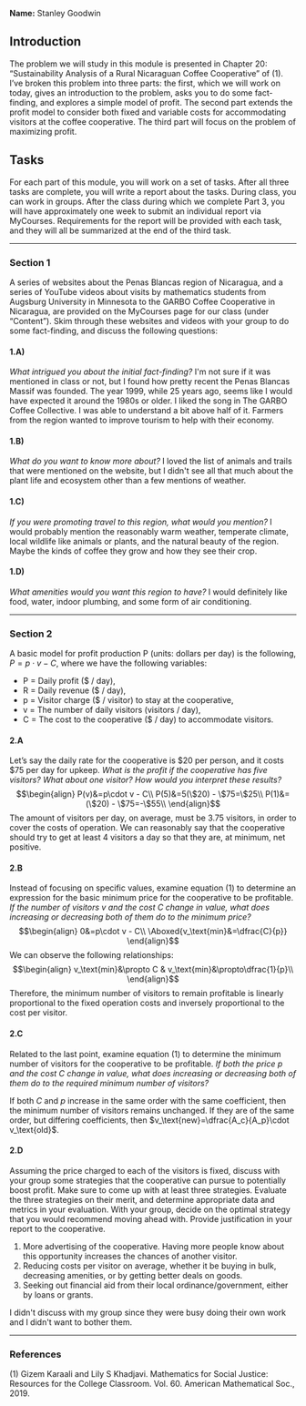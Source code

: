 **Name:** Stanley Goodwin
## Introduction
The problem we will study in this module is presented in Chapter 20: “Sustainability Analysis of a Rural Nicaraguan Coffee Cooperative” of (1). I’ve broken this problem into three parts: the first, which we will work on today, gives an introduction to the problem, asks you to do some fact-finding, and explores a simple model of profit. The second part extends the profit model to consider both fixed and variable costs for accommodating visitors at the coffee cooperative. The third part will focus on the problem of maximizing profit.

## Tasks
For each part of this module, you will work on a set of tasks. After all three tasks are complete, you will write a report about the tasks. During class, you can work in groups. After the class during which we complete Part 3, you will have approximately one week to submit an individual report via MyCourses. Requirements for the report will be provided with each task, and they will all be summarized at the end of the third task.

---
### Section 1
A series of websites about the Penas Blancas region of Nicaragua, and a series of YouTube videos about visits by mathematics students from Augsburg University in Minnesota to the GARBO Coffee Cooperative in Nicaragua, are provided on the MyCourses page for our class (under “Content”). Skim through these websites and videos with your group to do some fact-finding, and discuss the following questions:
#### 1.A)
*What intrigued you about the initial fact-finding?*
I'm not sure if it was mentioned in class or not, but I found how pretty recent the Penas Blancas Massif was founded. The year 1999, while 25 years ago, seems like I would have expected it around the 1980s or older.
I liked the song in The GARBO Coffee Collective. I was able to understand a bit above half of it.
Farmers from the region wanted to improve tourism to help with their economy.
#### 1.B)
*What do you want to know more about?*
I loved the list of animals and trails that were mentioned on the website, but I didn't see all that much about the plant life and ecosystem other than a few mentions of weather.
#### 1.C)
*If you were promoting travel to this region, what would you mention?*
I would probably mention the reasonably warm weather, temperate climate, local wildlife like animals or plants, and the natural beauty of the region. Maybe the kinds of coffee they grow and how they see their crop.
#### 1.D)
*What amenities would you want this region to have?*
I would definitely like food, water, indoor plumbing, and some form of air conditioning.

---
### Section 2
A basic model for profit production P (units: dollars per day) is the following, $P=p\cdot v-C$, where we have the following variables:
 - P = Daily profit ($ / day),  
 - R = Daily revenue ($ / day),  
 - p = Visitor charge ($ / visitor) to stay at the cooperative,  
 - v = The number of daily visitors (visitors / day),  
 - C = The cost to the cooperative ($ / day) to accommodate visitors. 
#### 2.A
Let’s say the daily rate for the cooperative is $20 per person, and it costs $75 per day for upkeep. *What is the profit if the cooperative has five visitors? What about one visitor? How would you interpret these results?*
$$\begin{align}
P(v)&=p\cdot v - C\\
P(5)&=5(\$20) - \$75=\$25\\
P(1)&=(\$20) - \$75=-\$55\\
\end{align}$$
The amount of visitors per day, on average, must be $3.75$ visitors, in order to cover the costs of operation. We can reasonably say that the cooperative should try to get at least 4 visitors a day so that they are, at minimum, net positive.
#### 2.B
Instead of focusing on specific values, examine equation (1) to determine an expression for the basic minimum price for the cooperative to be profitable. *If the number of visitors v and the cost C change in value, what does increasing or decreasing both of them do to the minimum price?*
$$\begin{align}
0&=p\cdot v - C\\
\Aboxed{v_\text{min}&=\dfrac{C}{p}}
\end{align}$$
We can observe the following relationships:
$$\begin{align}
v_\text{min}&\propto C & v_\text{min}&\propto\dfrac{1}{p}\\
\end{align}$$
Therefore, the minimum number of visitors to remain profitable is linearly proportional to the fixed operation costs and inversely proportional to the cost per visitor.
#### 2.C
Related to the last point, examine equation (1) to determine the minimum number of visitors for the cooperative to be profitable. *If both the price p and the cost C change in value, what does increasing or decreasing both of them do to the required minimum number of visitors?*

If both $C$ and $p$ increase in the same order with the same coefficient, then the minimum number of visitors remains unchanged. If they are of the same order, but differing coefficients, then $v_\text{new}=\dfrac{A_c}{A_p}\cdot v_\text{old}$.
#### 2.D
Assuming the price charged to each of the visitors is fixed, discuss with your group some strategies that the cooperative can pursue to potentially boost profit. Make sure to come up with at least three strategies. Evaluate the three strategies on their merit, and determine appropriate data and metrics in your evaluation. With your group, decide on the optimal strategy that you would recommend moving ahead with. Provide justification in your report to the cooperative.

1. More advertising of the cooperative. Having more people know about this opportunity increases the chances of another visitor.
2. Reducing costs per visitor on average, whether it be buying in bulk, decreasing amenities, or by getting better deals on goods.
3. Seeking out financial aid from their local ordinance/government, either by loans or grants.

I didn't discuss with my group since they were busy doing their own work and I didn't want to bother them.

---
### References  
(1) Gizem Karaali and Lily S Khadjavi. Mathematics for Social Justice: Resources for the College Classroom. Vol. 60. American Mathematical Soc., 2019.